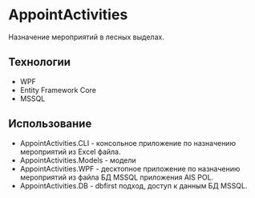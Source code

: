 # AppointActivities
Назначение мероприятий в лесных выделах.

## Технологии
- WPF
- Entity Framework Core
- MSSQL

## Использование
- AppointActivities.CLI - консольное приложение по назначению мероприятий из Excel файла.
- AppointActivities.Models - модели
- AppointActivities.WPF - десктопное приложение по назначению мероприятий из файла БД MSSQL приложения AIS POL. 
- AppointActivities.DB - dbfirst подход, доступ к данным БД MSSQL.
